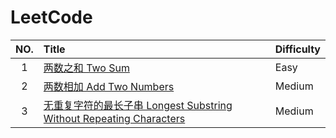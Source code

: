 # LeetCode

| NO.  | Title                                                        | Difficulty |
| :--: | :----------------------------------------------------------- | :--------- |
|  1   | [两数之和 Two Sum](LeetCode/1.Two%20Sum)                     | Easy       |
|  2   | [两数相加 Add Two Numbers](LeetCode/2.Add%20Two%20Numbers)   | Medium     |
|  3   | [无重复字符的最长子串 Longest Substring Without Repeating Characters](LeetCode/3.Longest%20Substring%20Without%20Repeating%20Characters) | Medium     |

